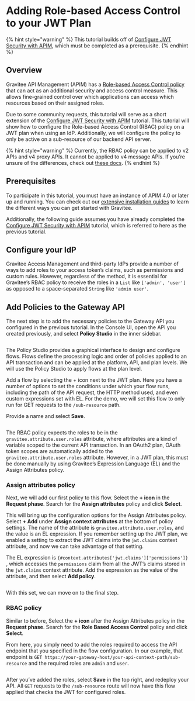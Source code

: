 # Adding Role-based Access Control to your JWT Plan

{% hint style="warning" %}
This tutorial builds off of [Configure JWT Security with APIM](broken-reference), which must be completed as a prerequisite.
{% endhint %}

## Overview

Gravitee API Management (APIM) has a [Role-based Access Control policy](../reference/policy-reference/role-based-access-control-rbac.md) that can act as an additional security and access control measure. This allows fine-grained control over which applications can access which resources based on their assigned roles.

Due to some community requests, this tutorial will serve as a short extension of the [Configure JWT Security with APIM](broken-reference) tutorial. This tutorial will show how to configure the Role-based Access Control (RBAC) policy on a JWT plan when using an IdP. Additionally, we will configure the policy to only be active on a sub-resource of our backend API server.

{% hint style="warning" %}
Currently, the RBAC policy can be applied to v2 APIs and v4 proxy APIs. It cannot be applied to v4 message APIs. If you’re unsure of the differences, check out [these docs](../overview/gravitee-api-definitions-and-execution-engines/).
{% endhint %}

## Prerequisites <a href="#prerequisites-3" id="prerequisites-3"></a>

To participate in this tutorial, you must have an instance of APIM 4.0 or later up and running. You can check out our [extensive installation guides](https://documentation.gravitee.io/apim/\~/changes/Nu1TIz1HvhDYgoPV1Kak/getting-started/install-guides) to learn the different ways you can get started with Gravitee.

Additionally, the following guide assumes you have already completed the [Configure JWT Security with APIM](broken-reference) tutorial, which is referred to here as the previous tutorial.

## Configure your IdP <a href="#configure-your-idp-4" id="configure-your-idp-4"></a>

Gravitee Access Management and third-party IdPs provide a number of ways to add roles to your access token’s claims, such as permissions and custom rules. However, regardless of the method, it is essential for Gravitee’s RBAC policy to receive the roles in a `List` like `['admin', 'user']` as opposed to a space-separated `String` like `'admin user'`.

## Add Policies to the Gateway API <a href="#add-policies-to-the-gateway-api-6" id="add-policies-to-the-gateway-api-6"></a>

The next step is to add the necessary policies to the Gateway API you configured in the previous tutorial. In the Console UI, open the API you created previously, and select **Policy Studio** in the inner sidebar.

<figure><img src="https://europe1.discourse-cdn.com/business20/uploads/graviteeforum/optimized/2X/9/9db471423ef51232ef48890405a4fcaf8c2f5366_2_690x306.png" alt=""><figcaption></figcaption></figure>

The Policy Studio provides a graphical interface to design and configure flows. Flows define the processing logic and order of policies applied to an API transaction and can be applied at the platform, API, and plan levels. We will use the Policy Studio to apply flows at the plan level.

Add a flow by selecting the + icon next to the JWT plan. Here you have a number of options to set the conditions under which your flow runs, including the path of the API request, the HTTP method used, and even custom expressions set with EL. For the demo, we will set this flow to only run for GET requests to the `/sub-resource` path.

Provide a name and select **Save**.

<figure><img src="https://europe1.discourse-cdn.com/business20/uploads/graviteeforum/optimized/2X/2/2d5fb2cce06438c7512a07adef1d9a9e220ff0cb_2_690x306.jpeg" alt=""><figcaption></figcaption></figure>

The RBAC policy expects the roles to be in the `gravitee.attribute.user.roles` attribute, where attributes are a kind of variable scoped to the current API transaction. In an OAuth2 plan, OAuth token scopes are automatically added to the `gravitee.attribute.user.roles` attribute. However, in a JWT plan, this must be done manually by using Gravitee’s Expression Language (EL) and the Assign Attributes policy.

### Assign attributes policy <a href="#assign-attributes-policy-7" id="assign-attributes-policy-7"></a>

Next, we will add our first policy to this flow. Select the **+ icon** in the **Request phase**. Search for the **Assign attributes** policy and click **Select**.

This will bring up the configuration options for the Assign Attributes policy. Select **+ Add** under **Assign context attributes** at the bottom of policy settings. The name of the attribute is `gravitee.attribute.user.roles`, and the value is an EL expression. If you remember setting up the JWT plan, we enabled a setting to extract the JWT claims into the `jwt.claims` context attribute, and now we can take advantage of that setting.

The EL expression is `{#context.attributes['jwt.claims']['permissions']}` , which accesses the `permissions` claim from all the JWT’s claims stored in the `jwt.claims` context attribute. Add the expression as the value of the attribute, and then select **Add policy**.

<figure><img src="https://europe1.discourse-cdn.com/business20/uploads/graviteeforum/optimized/2X/c/c6237d7e3bd7abaaf70aca76542b7e03162288f1_2_690x306.jpeg" alt=""><figcaption></figcaption></figure>

With this set, we can move on to the final step.

### RBAC policy <a href="#rbac-policy-8" id="rbac-policy-8"></a>

Similar to before, Select the **+ icon** after the Assign Attributes policy in the **Request phase**. Search for the **Role Based Access Control** policy and click **Select**.

From here, you simply need to add the roles required to access the API endpoint that you specified in the flow configuration. In our example, that endpoint is `GET https://your-gateway-host/your-api-context-path/sub-resource` and the required roles are `admin` and `user`.

<figure><img src="https://europe1.discourse-cdn.com/business20/uploads/graviteeforum/optimized/2X/a/a3a15c8cbd15bf7288b01bf3dcc6a72de9e4d6e3_2_690x306.png" alt=""><figcaption></figcaption></figure>

After you’ve added the roles, select **Save** in the top right, and redeploy your API. All `GET` requests to the `/sub-resource` route will now have this flow applied that checks the JWT for configured roles.
